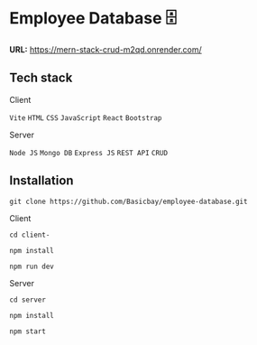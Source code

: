 # Employee Database 🗄
**URL:** https://mern-stack-crud-m2qd.onrender.com/

## Tech stack

Client

`Vite` `HTML` `CSS` `JavaScript` `React` `Bootstrap`

Server

 `Node JS` `Mongo DB` `Express JS` `REST API` `CRUD`

## Installation
```console
git clone https://github.com/Basicbay/employee-database.git
```

Client

```console
cd client-
```
```console
npm install
```
```console
npm run dev
```

Server

```console
cd server
```
```console
npm install
```
```console
npm start
```


